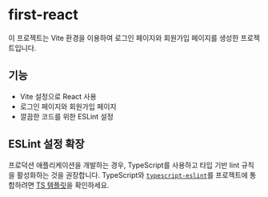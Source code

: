 # first-react

이 프로젝트는 Vite 환경을 이용하여 로그인 페이지와 회원가입 페이지를 생성한 프로젝트입니다.

## 기능
- Vite 설정으로 React 사용
- 로그인 페이지와 회원가입 페이지
- 깔끔한 코드를 위한 ESLint 설정

## ESLint 설정 확장
프로덕션 애플리케이션을 개발하는 경우, TypeScript를 사용하고 타입 기반 lint 규칙을 활성화하는 것을 권장합니다. TypeScript와 [`typescript-eslint`](https://typescript-eslint.io)를 프로젝트에 통합하려면 [TS 템플릿](https://github.com/vitejs/vite/tree/main/packages/create-vite/template-react-ts)을 확인하세요.
